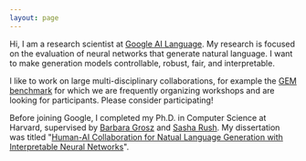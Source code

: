 ```yaml
---
layout: page
---
```


Hi, I am a research scientist at <a href="https://ai.google/research/teams/language/" target="_blank">Google AI Language</a>. My research is focused on the evaluation of neural networks that generate natural language. I want to make generation models controllable, robust, fair, and interpretable.

I like to work on large multi-disciplinary collaborations, for example the <a href="https://gem-benchmark.com/" target="_blank">GEM benchmark</a> for which we are frequently organizing workshops and are looking for participants. Please consider participating!

Before joining Google, I completed my Ph.D. in Computer Science at Harvard, supervised by <a href="http://grosz.seas.harvard.edu/" target="_blank">Barbara Grosz</a> and <a href="http://rush-nlp.com/" target="_blank">Sasha Rush</a>. My dissertation was titled "<a href="/assets/files/gehrmann_dissertation.pdf" target="_blank">Human-AI Collaboration for Natual Language Generation with Interpretable Neural Networks</a>".

<!-- You can find my full CV <a href="#" target="_blank">here</a>. -->
